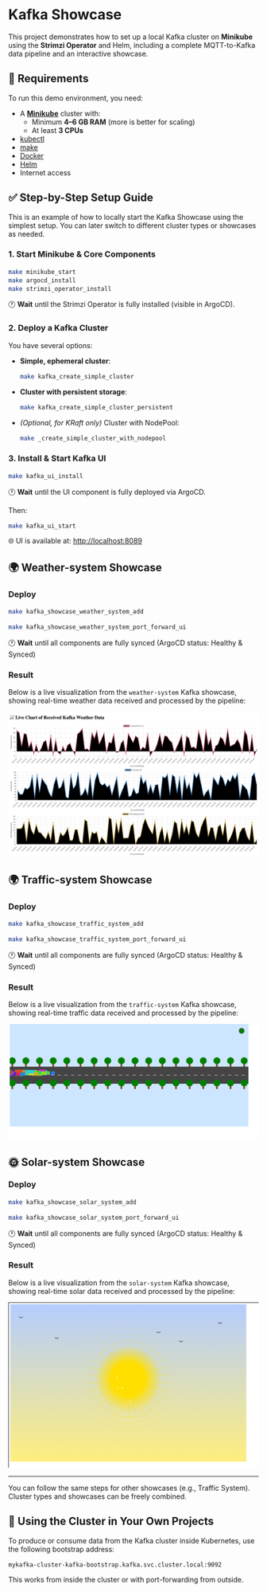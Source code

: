 # Kafka Showcase

This project demonstrates how to set up a local Kafka cluster on **Minikube** using the **Strimzi Operator** and Helm, including a complete MQTT-to-Kafka data pipeline and an interactive showcase.

## 📌 Requirements

To run this demo environment, you need:

- A [**Minikube**](https://minikube.sigs.k8s.io/docs/start/) cluster with:
  - Minimum **4–6 GB RAM** (more is better for scaling)
  - At least **3 CPUs**
- [kubectl](https://kubernetes.io/docs/tasks/tools/)
- [make](https://www.gnu.org/software/make/)
- [Docker](https://docs.docker.com/get-docker/)
- [Helm](https://helm.sh/docs/intro/install/)
- Internet access

## ✅ Step-by-Step Setup Guide

This is an example of how to locally start the Kafka Showcase using the simplest setup. You can later switch to different cluster types or showcases as needed.

### 1. Start Minikube & Core Components

```bash
make minikube_start
make argocd_install
make strimzi_operator_install
```

🕐 **Wait** until the Strimzi Operator is fully installed (visible in ArgoCD).

### 2. Deploy a Kafka Cluster

You have several options:

- **Simple, ephemeral cluster**:
  ```bash
  make kafka_create_simple_cluster
  ```

- **Cluster with persistent storage**:
  ```bash
  make kafka_create_simple_cluster_persistent
  ```

- *(Optional, for KRaft only)* Cluster with NodePool:
  ```bash
  make _create_simple_cluster_with_nodepool
  ```

### 3. Install & Start Kafka UI

```bash
make kafka_ui_install
```

🕐 **Wait** until the UI component is fully deployed via ArgoCD.

Then:

```bash
make kafka_ui_start
```

🌐 UI is available at: [http://localhost:8089](http://localhost:8089)

## 🌍 Weather-system Showcase

### Deploy

```bash
make kafka_showcase_weather_system_add
```

```bash
make kafka_showcase_weather_system_port_forward_ui
```

🕐 **Wait** until all components are fully synced (ArgoCD status: Healthy & Synced)

### Result

Below is a live visualization from the `weather-system` Kafka showcase, showing real-time weather data received and processed by the pipeline:

![Live Kafka Weather Data Chart](img/weather-system-web.png)

## 🌍 Traffic-system Showcase

### Deploy

```bash
make kafka_showcase_traffic_system_add
```

```bash
make kafka_showcase_traffic_system_port_forward_ui
```

🕐 **Wait** until all components are fully synced (ArgoCD status: Healthy & Synced)

### Result

Below is a live visualization from the `traffic-system` Kafka showcase, showing real-time traffic data received and processed by the pipeline:

![Live Kafka Traffic Data Chart](img/traffic-system-web.png)

## 🌞 Solar-system Showcase

### Deploy

```bash
make kafka_showcase_solar_system_add
```

```bash
make kafka_showcase_solar_system_port_forward_ui
```

🕐 **Wait** until all components are fully synced (ArgoCD status: Healthy & Synced)

### Result

Below is a live visualization from the `solar-system` Kafka showcase, showing real-time solar data received and processed by the pipeline:

![Live Kafka Solar Data Chart](img/solar-system-web.png)

---

You can follow the same steps for other showcases (e.g., Traffic System). Cluster types and showcases can be freely combined.

## 🔌 Using the Cluster in Your Own Projects

To produce or consume data from the Kafka cluster inside Kubernetes, use the following bootstrap address:

```
mykafka-cluster-kafka-bootstrap.kafka.svc.cluster.local:9092
```

This works from inside the cluster or with port-forwarding from outside.